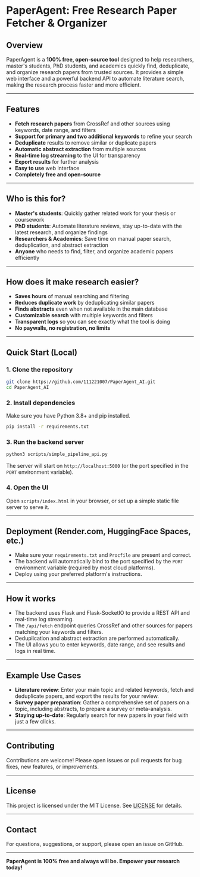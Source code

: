 # PaperAgent: Free Research Paper Fetcher & Organizer

## Overview
PaperAgent is a **100% free, open-source tool** designed to help researchers, master's students, PhD students, and academics quickly find, deduplicate, and organize research papers from trusted sources. It provides a simple web interface and a powerful backend API to automate literature search, making the research process faster and more efficient.

---

## Features
- **Fetch research papers** from CrossRef and other sources using keywords, date range, and filters
- **Support for primary and two additional keywords** to refine your search
- **Deduplicate** results to remove similar or duplicate papers
- **Automatic abstract extraction** from multiple sources
- **Real-time log streaming** to the UI for transparency
- **Export results** for further analysis
- **Easy to use** web interface
- **Completely free and open-source**

---

## Who is this for?
- **Master's students**: Quickly gather related work for your thesis or coursework
- **PhD students**: Automate literature reviews, stay up-to-date with the latest research, and organize findings
- **Researchers & Academics**: Save time on manual paper search, deduplication, and abstract extraction
- **Anyone** who needs to find, filter, and organize academic papers efficiently

---

## How does it make research easier?
- **Saves hours** of manual searching and filtering
- **Reduces duplicate work** by deduplicating similar papers
- **Finds abstracts** even when not available in the main database
- **Customizable search** with multiple keywords and filters
- **Transparent logs** so you can see exactly what the tool is doing
- **No paywalls, no registration, no limits**

---

## Quick Start (Local)

### 1. Clone the repository
```bash
git clone https://github.com/111221007/PaperAgent_AI.git
cd PaperAgent_AI
```

### 2. Install dependencies
Make sure you have Python 3.8+ and pip installed.
```bash
pip install -r requirements.txt
```

### 3. Run the backend server
```bash
python3 scripts/simple_pipeline_api.py
```

The server will start on `http://localhost:5000` (or the port specified in the `PORT` environment variable).

### 4. Open the UI
Open `scripts/index.html` in your browser, or set up a simple static file server to serve it.

---

## Deployment (Render.com, HuggingFace Spaces, etc.)
- Make sure your `requirements.txt` and `Procfile` are present and correct.
- The backend will automatically bind to the port specified by the `PORT` environment variable (required by most cloud platforms).
- Deploy using your preferred platform's instructions.

---

## How it works
- The backend uses Flask and Flask-SocketIO to provide a REST API and real-time log streaming.
- The `/api/fetch` endpoint queries CrossRef and other sources for papers matching your keywords and filters.
- Deduplication and abstract extraction are performed automatically.
- The UI allows you to enter keywords, date range, and see results and logs in real time.

---

## Example Use Cases
- **Literature review**: Enter your main topic and related keywords, fetch and deduplicate papers, and export the results for your review.
- **Survey paper preparation**: Gather a comprehensive set of papers on a topic, including abstracts, to prepare a survey or meta-analysis.
- **Staying up-to-date**: Regularly search for new papers in your field with just a few clicks.

---

## Contributing
Contributions are welcome! Please open issues or pull requests for bug fixes, new features, or improvements.

---

## License
This project is licensed under the MIT License. See [LICENSE](LICENSE) for details.

---

## Contact
For questions, suggestions, or support, please open an issue on GitHub.

---

**PaperAgent is 100% free and always will be. Empower your research today!**

